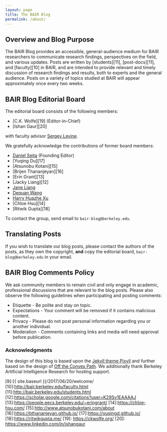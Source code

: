 ```yaml
---
layout: page
title: The BAIR Blog
permalink: /about/
---
```


## Overview and Blog Purpose

The BAIR Blog provides an accessible, general-audience medium for BAIR
researchers to communicate research findings, perspectives on the field, and
various updates. Posts are written by [students][11], [post-docs][11], and
[faculty][10] in BAIR, and are intended to provide relevant and timely
discussion of research findings and results, both to experts and the general
audience. Posts on a variety of topics studied at BAIR will appear approximately
once every two weeks.


## BAIR Blog Editorial Board

The editorial board consists of the following members:

* [C.K. Wolfe][19] (Editor-in-Chief)
* [Ishan Gaur][20]

with faculty advisor [Sergey Levine][4]. 

We gratefully acknowledge the contributions of former board members:

* [Daniel Seita][5] (Founding Editor)
* [Yuqing Du][17]
* [Atsunobu Kotani][15]
* [Brijen Thananjeyan][16]
* [Erin Grant][13]
* [Jacky Liang][12]
* [Jane Liang][8]
* [Dequan Wang][6]
* [Harry Huazhe Xu][7]
* [Chloe Hsu][14]
* [Ritwik Gupta][18]

To contact the group, send email to `bair-blog@berkeley.edu`.


## Translating Posts

If you wish to translate our blog posts, please contact the authors of the
posts, as they own the copyright, **and** copy the editorial board,
`bair-blog@berkeley.edu` in your email.


## BAIR Blog Comments Policy

We ask community members to remain civil and only engage in academic,
professional discussions that are relevant to the blog posts. Please also
observe the following guidelines when participating and posting comments:

* Etiquette - Be polite and stay on topic.
* Expectations - Your comment will be removed if it contains malicious content.
* Privacy - Please do not post personal information regarding you or another individual.
* Moderation - Comments containing links and media will need approval before publication.


### Acknowledgments

The design of this blog is based upon the [Jekyll theme Pixyll][1] and further
based on the design of [Off the Convex Path][2]. We additionally thank Berkeley
Artificial Intelligence Research for hosting support.

[1]:https://github.com/johnotander/pixyll
[2]:https://www.offconvex.org/
[4]:https://people.eecs.berkeley.edu/~svlevine/
[5]:https://people.eecs.berkeley.edu/~seita/
[6]:http://www.dequan.wang/
[7]:http://hxu.rocks/
[8]:https://yishuangl.github.io
[9]:{{ site.baseurl }}/2017/06/20/welcome/
[10]:http://bair.berkeley.edu/faculty.html
[11]:http://bair.berkeley.edu/students.html
[12]:https://scholar.google.com/citations?user=K29Sv1EAAAAJ
[13]:https://people.eecs.berkeley.edu/~eringrant/
[14]:https://chloe-hsu.com/
[15]:http://www.atsunobukotani.com/about
[16]:https://bthananjeyan.github.io/
[17]:https://yuqingd.github.io/
[18]:https://ritwikgupta.me/
[19]: https://ckwolfe.org/
[20]: https://www.linkedin.com/in/ishangaur
